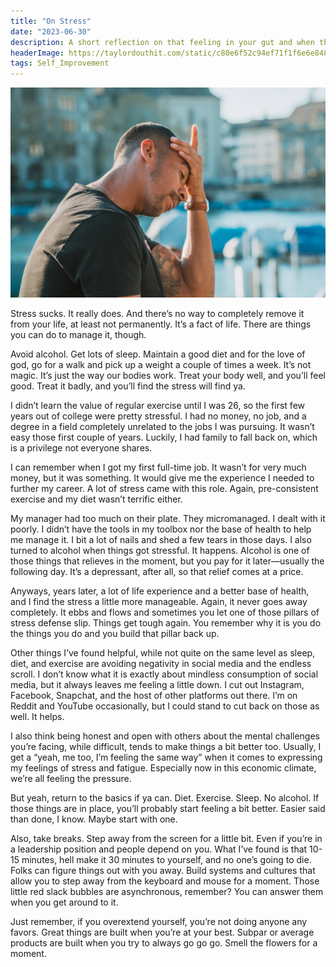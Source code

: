 ```yaml
---
title: "On Stress"
date: "2023-06-30"
description: A short reflection on that feeling in your gut and when the world starts spinning.
headerImage: https://taylordouthit.com/static/c80e6f52c94ef71f1f6e6e848d066a9e/828fb/stress.jpg
tags: Self_Improvement
---
```


![Photo of person with palm on forehead visibly stressed](./stress.jpg)

Stress sucks. It really does. And there’s no way to completely remove it from your life, at least not permanently. It’s a fact of life. There are things you can do to manage it, though.

Avoid alcohol. Get lots of sleep. Maintain a good diet and for the love of god, go for a walk and pick up a weight a couple of times a week. It’s not magic. It’s just the way our bodies work. Treat your body well, and you’ll feel good. Treat it badly, and you’ll find the stress will find ya.

I didn’t learn the value of regular exercise until I was 26, so the first few years out of college were pretty stressful. I had no money, no job, and a degree in a field completely unrelated to the jobs I was pursuing. It wasn’t easy those first couple of years. Luckily, I had family to fall back on, which is a privilege not everyone shares.

I can remember when I got my first full-time job. It wasn’t for very much money, but it was something. It would give me the experience I needed to further my career. A lot of stress came with this role. Again, pre-consistent exercise and my diet wasn’t terrific either.

My manager had too much on their plate. They micromanaged. I dealt with it poorly. I didn’t have the tools in my toolbox nor the base of health to help me manage it. I bit a lot of nails and shed a few tears in those days. I also turned to alcohol when things got stressful. It happens. Alcohol is one of those things that relieves in the moment, but you pay for it later—usually the following day. It’s a depressant, after all, so that relief comes at a price.

Anyways, years later, a lot of life experience and a better base of health, and I find the stress a little more manageable. Again, it never goes away completely. It ebbs and flows and sometimes you let one of those pillars of stress defense slip. Things get tough again. You remember why it is you do the things you do and you build that pillar back up.

Other things I’ve found helpful, while not quite on the same level as sleep, diet, and exercise are avoiding negativity in social media and the endless scroll. I don’t know what it is exactly about mindless consumption of social media, but it always leaves me feeling a little down. I cut out Instagram, Facebook, Snapchat, and the host of other platforms out there. I’m on Reddit and YouTube occasionally, but I could stand to cut back on those as well. It helps.

I also think being honest and open with others about the mental challenges you’re facing, while difficult, tends to make things a bit better too. Usually, I get a “yeah, me too, I’m feeling the same way” when it comes to expressing my feelings of stress and fatigue. Especially now in this economic climate, we’re all feeling the pressure.

But yeah, return to the basics if ya can. Diet. Exercise. Sleep. No alcohol. If those things are in place, you’ll probably start feeling a bit better. Easier said than done, I know. Maybe start with one.

Also, take breaks. Step away from the screen for a little bit. Even if you’re in a leadership position and people depend on you. What I’ve found is that 10-15 minutes, hell make it 30 minutes to yourself, and no one’s going to die. Folks can figure things out with you away. Build systems and cultures that allow you to step away from the keyboard and mouse for a moment. Those little red slack bubbles are asynchronous, remember? You can answer them when you get around to it.

Just remember, if you overextend yourself, you’re not doing anyone any favors. Great things are built when you’re at your best. Subpar or average products are built when you try to always go go go. Smell the flowers for a moment.
